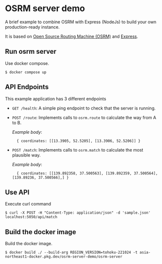 # OSRM server demo
A brief example to combine OSRM with Express (NodeJs) to build your own
production-ready instance.

It is based on [Open Source Routing Machine (OSRM)](https://project-osrm.org)
and [Express](http://expressjs.com/).

## Run osrm server
Use docker compose.
```
$ docker compose up
```

## API Endpoints

This example application has 3 different endpoints

* `GET /health`: A simple ping endpoint to check that the server is running.

* `POST /route`: Implements calls to `osrm.route` to calculate the way from A to B.

  _Example body_:
  ```
    { coordinates: [[13.3905, 52.5205], [13.3906, 52.5206]] }
  ```

* `POST /match`: Implements calls to `osrm.match` to calculate the most plausible way.

  _Example body_:
  ```
    { coordinates: [[139.892358, 37.500563], [139.892359, 37.500564], [139.89236, 37.500566],] }
  ```

## Use API
Execute curl command
```
$ curl -X POST -H "Content-Type: application/json" -d 'sample.json' localhost:5050/api/match
```

## Build the docker image
Build the docker image.
```
$ docker build ./ --build-arg REGION_VERSION=tohoku-221024 -t asia-northeast1-docker.pkg.dev/osrm-server-demo/osrm-server
```

